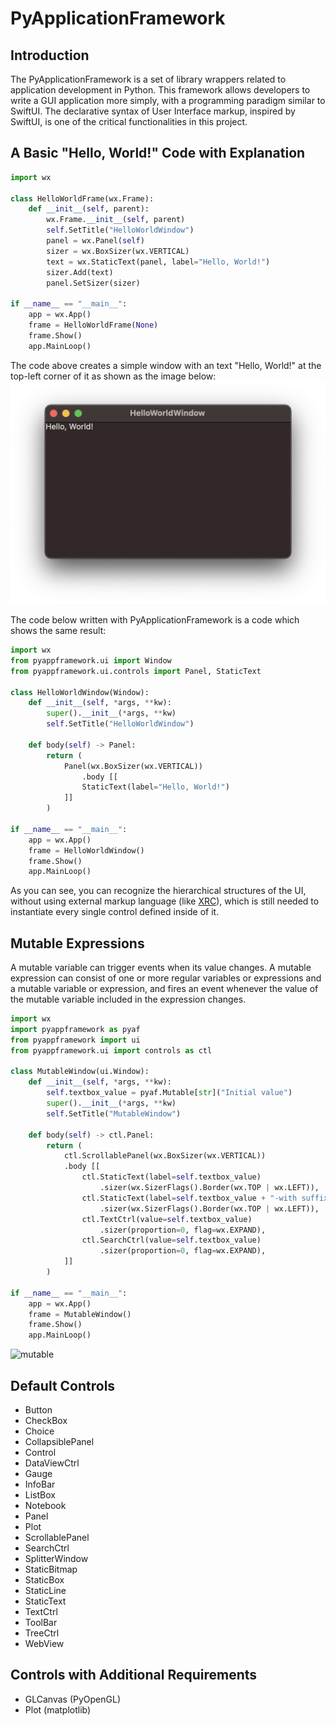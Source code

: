 # PyApplicationFramework

## Introduction
The PyApplicationFramework is a set of library wrappers related to application development in Python.
This framework allows developers to write a GUI application more simply, with a programming paradigm similar to SwiftUI.
The declarative syntax of User Interface markup, inspired by SwiftUI, is one of the critical functionalities in this project.

## A Basic "Hello, World!" Code with Explanation
```python
import wx

class HelloWorldFrame(wx.Frame):
    def __init__(self, parent):
        wx.Frame.__init__(self, parent)
        self.SetTitle("HelloWorldWindow")
        panel = wx.Panel(self)
        sizer = wx.BoxSizer(wx.VERTICAL)
        text = wx.StaticText(panel, label="Hello, World!")
        sizer.Add(text)
        panel.SetSizer(sizer)

if __name__ == "__main__":
    app = wx.App()
    frame = HelloWorldFrame(None)
    frame.Show()
    app.MainLoop()
```
The code above creates a simple window with an text "Hello, World!" at the top-left corner of it as shown as the image below:
![helloworld](doc/images/helloworld.png)

The code below written with PyApplicationFramework is a code which shows the same result:
```python
import wx
from pyappframework.ui import Window
from pyappframework.ui.controls import Panel, StaticText

class HelloWorldWindow(Window):
    def __init__(self, *args, **kw):
        super().__init__(*args, **kw)
        self.SetTitle("HelloWorldWindow")

    def body(self) -> Panel:
        return (
            Panel(wx.BoxSizer(wx.VERTICAL))
                .body [[
                StaticText(label="Hello, World!")
            ]]
        )

if __name__ == "__main__":
    app = wx.App()
    frame = HelloWorldWindow()
    frame.Show()
    app.MainLoop()
```

As you can see, you can recognize the hierarchical structures of the UI, without using external markup language (like [XRC](https://docs.wxpython.org/wx.xrc.1moduleindex.html)), which is still needed to instantiate every single control defined inside of it.

## Mutable Expressions
A mutable variable can trigger events when its value changes.
A mutable expression can consist of one or more regular variables or expressions and a mutable variable or expression, and fires an event whenever the value of the mutable variable included in the expression changes.

```python
import wx
import pyappframework as pyaf
from pyappframework import ui
from pyappframework.ui import controls as ctl

class MutableWindow(ui.Window):
    def __init__(self, *args, **kw):
        self.textbox_value = pyaf.Mutable[str]("Initial value")
        super().__init__(*args, **kw)
        self.SetTitle("MutableWindow")

    def body(self) -> ctl.Panel:
        return (
            ctl.ScrollablePanel(wx.BoxSizer(wx.VERTICAL))
            .body [[
                ctl.StaticText(label=self.textbox_value)
                    .sizer(wx.SizerFlags().Border(wx.TOP | wx.LEFT)),
                ctl.StaticText(label=self.textbox_value + "-with suffix")
                    .sizer(wx.SizerFlags().Border(wx.TOP | wx.LEFT)),
                ctl.TextCtrl(value=self.textbox_value)
                    .sizer(proportion=0, flag=wx.EXPAND),
                ctl.SearchCtrl(value=self.textbox_value)
                    .sizer(proportion=0, flag=wx.EXPAND),
            ]]
        )

if __name__ == "__main__":
    app = wx.App()
    frame = MutableWindow()
    frame.Show()
    app.MainLoop()
```
![mutable](doc/images/mutable.gif)

## Default Controls
- Button
- CheckBox
- Choice
- CollapsiblePanel
- Control
- DataViewCtrl
- Gauge
- InfoBar
- ListBox
- Notebook
- Panel
- Plot
- ScrollablePanel
- SearchCtrl
- SplitterWindow
- StaticBitmap
- StaticBox
- StaticLine
- StaticText
- TextCtrl
- ToolBar
- TreeCtrl
- WebView

## Controls with Additional Requirements
- GLCanvas (PyOpenGL)
- Plot (matplotlib)
